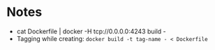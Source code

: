 # Notes

- cat Dockerfile | docker -H tcp://0.0.0.0:4243 build -
- Tagging while creating: `docker build -t tag-name - < Dockerfile`
